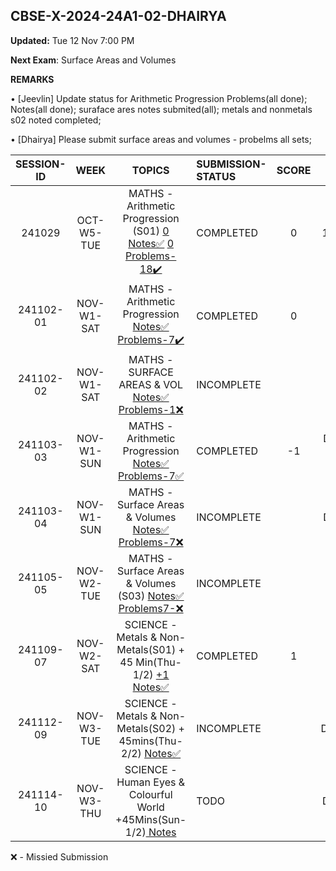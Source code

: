 ## CBSE-X-2024-24A1-02-DHAIRYA

**Updated:** Tue 12 Nov 7:00 PM 

**Next Exam**: Surface Areas and Volumes

**REMARKS**

• [Jeevlin] Update status for Arithmetic Progression Problems(all done); Notes(all done); suraface ares notes submited(all); metals and nonmetals s02 noted completed; 

• [Dhairya] Please submit surface areas and volumes - probelms all sets;


| **SESSION-ID** |  **WEEK**    |      **TOPICS**       | **SUBMISSION-STATUS**               | **SCORE**  | **REMARKS** |
|:--------------:|:------------:|:--------------------:|:------------------------------------|:----------:|:----------:|
| 241029       | OCT-W5-TUE   | MATHS - Arithmetic Progression (S01) [ 0 Notes✅]() [ 0 Problems-18✔️]()   | COMPLETED  | 0 | Deadline:09:15 AM Sat 2 Nov • New Deadline: 11:59 PM Sat 2 Nov • Late Submission Sat02Nov1143PM |
| 241102-01       | NOV-W1-SAT   | MATHS - Arithmetic Progression  [Notes✅]() [Problems-7✔️](02-dhairya/241101-02-PROBLEMS.pdf) | COMPLETED  | 0 | Deadline: 9:15 AM Sun 3 Nov |
| 241102-02       | NOV-W1-SAT   | MATHS - SURFACE AREAS & VOL  [Notes✅]() [Problems-1❌]()   | INCOMPLETE  | | Deadline: 9:15 AM Sun 3 Nov • Submission: Sat02Nov1034PM |
| 241103-03       | NOV-W1-SUN   | MATHS - Arithmetic Progression [Notes✅](02-dhairya/241103-03-NOTES.pdf) [Problems-7✅](02-dhairya/241103-03-PROBLEMS.pdf)   | COMPLETED  |-1 | Deadline: Tue5Nov615PM  • Late Submission Thu14Nov626PM |
| 241103-04       | NOV-W1-SUN   | MATHS - Surface Areas & Volumes [Notes✅]() [Problems-7❌]()   | INCOMPLETE  | | Deadline: Tue5Nov615PM |
| 241105-05       | NOV-W2-TUE   | MATHS - Surface Areas & Volumes (S03) [Notes✅](02-dhairya/241105-05-NOTES.pdf) [Problems7-❌]()   | INCOMPLETE|  |  | Submitted:Sat9Nov12PM • Re-submit|
| 241109-07       | NOV-W2-SAT   | SCIENCE - Metals & Non-Metals(S01) + 45 Min(Thu-1/2) [+1 Notes✅](02-dhairya/241109-02-NOTES.pdf)    | COMPLETED | 1  | Deadline: Tue12Nov615PM  • Submission Mon11Nov424PM |  |
| 241112-09       | NOV-W3-TUE   | SCIENCE - Metals & Non-Metals(S02) + 45mins(Thu-2/2) [ Notes✅](02-dhairya/241112-09-NOTES.pdf) | INCOMPLETE| | Deadline:Thu14Nov630PM |    |
 241114-10       | NOV-W3-THU   |  SCIENCE - Human Eyes & Colourful World +45Mins(Sun-1/2)[ Notes]()  | TODO |  |Deadline:Sat16Nov600PM|

❌ - Missied Submission

 
